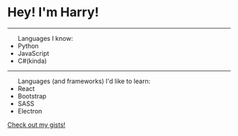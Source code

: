 
<h1>Hey! 
I'm Harry!</h1>

---
<ul>Languages I know:
 <li> Python </li>
<li> JavaScript </li>
  <li> C#(kinda) </li>
</ul>

---
<ul>Languages (and frameworks) I'd like to learn:
  <li> React </li>
  <li> Bootstrap </li>
  <li> SASS</li>
  <li> Electron </li>
</ul>
<a href="https://gist.github.com/harrykeeran12">Check out my gists!</a>
<!--
**harrykeeran12/harrykeeran12** is a ✨ _special_ ✨ repository because its `README.md` (this file) appears on your GitHub profile.
---



Here are some ideas to get you started:

- 🔭 I’m currently working on ...
- 🌱 I’m currently learning ...
- 👯 I’m looking to collaborate on ...
- 🤔 I’m looking for help with ...
- 💬 Ask me about ...
- 📫 How to reach me: ...
- 😄 Pronouns: ...
- ⚡ Fun fact: ...
-->
